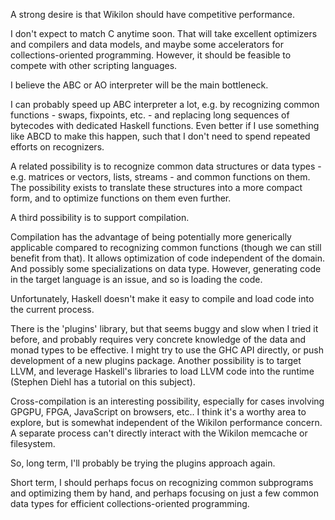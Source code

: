 
A strong desire is that Wikilon should have competitive performance. 

I don't expect to match C anytime soon. That will take excellent optimizers and compilers and data models, and maybe some accelerators for collections-oriented programming. However, it should be feasible to compete with other scripting languages.

I believe the ABC or AO interpreter will be the main bottleneck.

I can probably speed up ABC interpreter a lot, e.g. by recognizing common functions - swaps, fixpoints, etc. - and replacing long sequences of bytecodes with dedicated Haskell functions. Even better if I use something like ABCD to make this happen, such that I don't need to spend repeated efforts on recognizers. 

A related possibility is to recognize common data structures or data types - e.g. matrices or vectors, lists, streams - and common functions on them. The possibility exists to translate these structures into a more compact form, and to optimize functions on them even further.

A third possibility is to support compilation.

Compilation has the advantage of being potentially more generically applicable compared to recognizing common functions (though we can still benefit from that). It allows optimization of code independent of the domain. And possibly some specializations on data type. However, generating code in the target language is an issue, and so is loading the code. 

Unfortunately, Haskell doesn't make it easy to compile and load code into the current process.

There is the 'plugins' library, but that seems buggy and slow when I tried it before, and probably requires very concrete knowledge of the data and monad types to be effective. I might try to use the GHC API directly, or push development of a new plugins package. Another possibility is to target LLVM, and leverage Haskell's libraries to load LLVM code into the runtime (Stephen Diehl has a tutorial on this subject). 

Cross-compilation is an interesting possibility, especially for cases involving GPGPU, FPGA, JavaScript on browsers, etc.. I think it's a worthy area to explore, but is somewhat independent of the Wikilon performance concern. A separate process can't directly interact with the Wikilon memcache or filesystem.

So, long term, I'll probably be trying the plugins approach again. 

Short term, I should perhaps focus on recognizing common subprograms and optimizing them by hand, and perhaps focusing on just a few common data types for efficient collections-oriented programming.